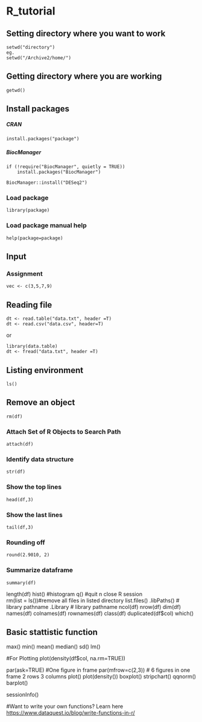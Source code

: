 #  R_tutorial

## Setting directory where you want to work
```
setwd("directory")
eg.
setwd("/Archive2/home/")
```
## Getting directory where you are working
```
getwd()
```

## Install packages
##### CRAN
```
install.packages("package")
```

##### BiocManager
```
if (!require("BiocManager", quietly = TRUE))
    install.packages("BiocManager")

BiocManager::install("DESeq2")
```

### Load package
```
library(package)
```

### Load package manual help
```
help(package=package)
```

## Input
### Assignment
```
vec <- c(3,5,7,9)
```

## Reading file
```
dt <- read.table("data.txt", header =T) 
dt <- read.csv("data.csv", header=T)
```

or

```
library(data.table)
dt <- fread("data.txt", header =T)
```

## Listing environment
```
ls()
```

## Remove an object
```
rm(df)
```

### Attach Set of R Objects to Search Path
```
attach(df)
```

### Identify data structure
```
str(df)
```
### Show the top lines
```
head(df,3) 
```

### Show the last lines
```
tail(df,3) 
```

### Rounding off
```
round(2.9010, 2)
```

### Summarize dataframe
```
summary(df)
```
length(df)
hist() #histogram
q() #quit n close R session			
rm(list = ls())#remove all files in listed directory
list.files()
.libPaths()		# library pathname
.Library	# library pathname
ncol(df)
nrow(df)
dim(df)
names(df)
colnames(df)
rownames(df)
class(df)
duplicated(df$col)
which()
## Basic stattistic function
max()
min()
mean()
median()
sd()
lm()

#For Plotting
plot(density(df$col, na.rm=TRUE))				

par(ask=TRUE) #One figure in frame
par(mfrow=c(2,3)) # 6 figures in one frame 2 rows 3 columns
plot()
plot(density())
boxplot()
stripchart()
qqnorm()
barplot()

sessionInfo()

#Want to write your own functions? Learn here
https://www.dataquest.io/blog/write-functions-in-r/

